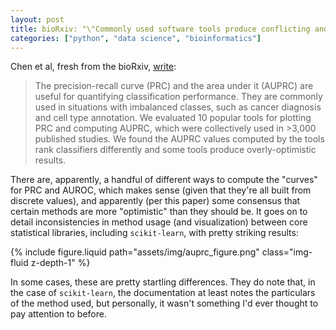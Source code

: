 ```yaml
---
layout: post
title: bioRxiv: "\"Commonly used software tools produce conflicting and overly-optimistic AUPRC values\""
categories: ["python", "data science", "bioinformatics"]
---
```

Chen et al, fresh from the bioRxiv, [write](https://www.biorxiv.org/content/10.1101/2024.02.02.578654v1):

> The precision-recall curve (PRC) and the area under it (AUPRC) are useful for quantifying classification performance. They are commonly used in situations with imbalanced classes, such as cancer diagnosis and cell type annotation. We evaluated 10 popular tools for plotting PRC and computing AUPRC, which were collectively used in >3,000 published studies. We found the AUPRC values computed by the tools rank classifiers differently and some tools produce overly-optimistic results.

There are, apparently, a handful of different ways to compute the "curves" for PRC and AUROC, which makes sense (given that they're all built from discrete values), and apparently (per this paper) some consensus that certain methods are more "optimistic" than they should be. It goes on to detail inconsistencies in method usage (and visualization) between core statistical libraries, including `scikit-learn`, with pretty striking results:

{% include figure.liquid path="assets/img/auprc_figure.png" class="img-fluid z-depth-1" %}

In some cases, these are pretty startling differences. They do note that, in the case of `scikit-learn`, the documentation at least notes the particulars of the method used, but personally, it wasn't something I'd ever thought to pay attention to before.
